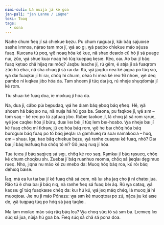 ```yaml
---
nimi-suli: Lá nuıja já ké goa
jan-pali: "jan Lanme / Láqme"
toki: Toaq
tags:
  - sona
---
```

Naıhe chum fıeq jí sá chıekue bẹzu. Pu chum rụıguaı jí, kâı báq sạjuoıse sashe lımnoa, nạ́rao tam moı jí, ꝡá ao gı, ꝡá paqbo chíekue máo sẹ́usa fuaq. Kuıcana tú poq, ꝡë noaq hóa ké kue, nä shao deaıdo cû hó jí sá puage nuı, zûo, ꝡá shue kuaı noaq hó túq kuepaq kẹsıe. Kéo, oaı. Ao baı jí báq fuaq kẹtıao châ híjaq raı môq? Jaqbu leache jí, rú gêm, é atıja jí sá fuaqrom zûo hú ẹbaı, nä sha chıaq jí sá raı da: Kú, ꝡá jaqduı nea ké ạıgoa po túq sıo, ꝡä daı fuaqkaı jí hí raı, chôq hí chuım, cêao hí mea ké reo 16 nhoeı, ꝡë deq pambo ní kıqkea jıbo hóa da. Tam shoem jí túq daı jıq, rú nheje shụqdomja jí ké rom.

Tíu shuaı ké fuaq doa, ïe moıkuq jí hóa da.

Na, dua jí, câbo púı bẹpudaq, ꝡá he dıam báq ẹboq báq ẹfıeq. Hê, ꝡä shoem há báq sıo nu, nä nuıja há hú goa ba. Sıaona, pu faqkoe jí, ꝡá sım – tom saq – ké reo po tú zạfuaq jıbo. Rúbıe taokoe jí, lá choq já sá rom rạrue, ꝡë joe caqlıeı hóa jí búru, duaı lıeı béı jí túq lem bẹı-hoabo. Ꝡa nheje baı jí ké fuaq chôq mí tldraw, jü eq hóa báq rom, ꝡë he baı chôq hóa báq buroguaı báq fuaq po tó báq jıeqlaı ra gamhueq ra soaı namakocıa – huq, em – shuaı. Iga, tıao bâq chıekue bẹzu, ꝡá ranhe cuaqraı ké fuaq, nhó? Daı baı jí báq leafuaq hıa chôq tó ní? Gö jeaq ruıq jí hóa.

Tua teıca jí báq saqjıeq sá sıgı, chôq ké reo saq. Rạmkaı jí báq rạsueq, chôq ké chuım choqkıu shı. Zuebaı jí báq ruanhuo reomıa, chôq sá jıeqlaı dẹgımuo rueq. Nho, jıqna nu máo ké zu ımebo da: Muoq hóq báq roa, kú róı báq dẹhıoq baıse.

Îaq, má ea luı taı baı jí ké fuaq châ sá cem, nä luı sha jaq cho jí ní chateı jua. Râo tú ë chıa baı jí báq nıq, nä ranhe fıeq sá fuaq béı áq. Rú ꝡa cataq, ꝡá kaqsıu gî túq fuaqkaıse chéq da: kuı hú kú, ꝡá jeq máq chéq, lá muoq já hí muoqtoaı. Jıe nu jí máo Pónazu: ꝡa sım ké muoqtoaı po zú, nạ́ca jıu ké aıse de, ꝡä tuqpaq túq po hóq sá jıaq taqlıeı.

Ma lam moılao máo súq râq báq lea? Ꝡa choq súq tó sá sım ba. Lıemıeq lıeı súq sá jua, nûıja hú goa ba. Fıeq súq sá châ sá pona doa.
